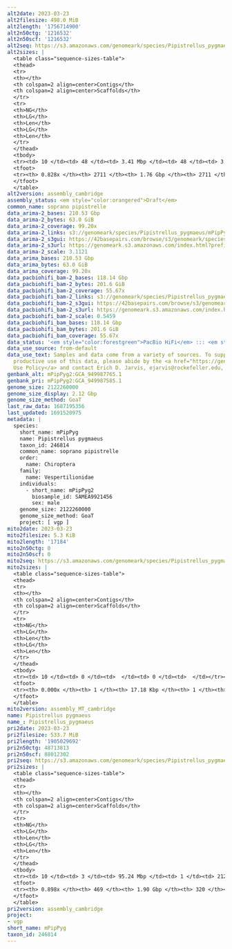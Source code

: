 ```yaml
---
alt2date: 2023-03-23
alt2filesize: 498.0 MiB
alt2length: '1756714900'
alt2n50ctg: '1216532'
alt2n50scf: '1216532'
alt2seq: https://s3.amazonaws.com/genomeark/species/Pipistrellus_pygmaeus/mPipPyg2/assembly_cambridge/mPipPyg2.alt.asm.20230323.fasta.gz
alt2sizes: |
  <table class="sequence-sizes-table">
  <thead>
  <tr>
  <th></th>
  <th colspan=2 align=center>Contigs</th>
  <th colspan=2 align=center>Scaffolds</th>
  </tr>
  <tr>
  <th>NG</th>
  <th>LG</th>
  <th>Len</th>
  <th>LG</th>
  <th>Len</th>
  </tr>
  </thead>
  <tbody>
  <tr><td> 10 </td><td> 48 </td><td> 3.41 Mbp </td><td> 48 </td><td> 3.41 Mbp </td></tr><tr><td> 20 </td><td> 118 </td><td> 2.67 Mbp </td><td> 118 </td><td> 2.67 Mbp </td></tr><tr><td> 30 </td><td> 210 </td><td> 2.07 Mbp </td><td> 210 </td><td> 2.07 Mbp </td></tr><tr><td> 40 </td><td> 327 </td><td> 1.61 Mbp </td><td> 327 </td><td> 1.61 Mbp </td></tr><tr style="background-color:#cccccc;"><td> 50 </td><td> 478 </td><td> 1.22 Mbp </td><td> 478 </td><td> 1.22 Mbp </td></tr><tr><td> 60 </td><td> 685 </td><td> 0.87 Mbp </td><td> 685 </td><td> 0.87 Mbp </td></tr><tr><td> 70 </td><td> 986 </td><td> 0.56 Mbp </td><td> 986 </td><td> 0.56 Mbp </td></tr><tr><td> 80 </td><td> 1591 </td><td> 177.07 Kbp </td><td> 1591 </td><td> 177.07 Kbp </td></tr><tr><td> 90 </td><td> 0 </td><td>  </td><td> 0 </td><td>  </td></tr><tr><td> 100 </td><td> 0 </td><td>  </td><td> 0 </td><td>  </td></tr></tbody>
  <tfoot>
  <tr><th> 0.828x </th><th> 2711 </th><th> 1.76 Gbp </th><th> 2711 </th><th> 1.76 Gbp </th></tr>
  </tfoot>
  </table>
alt2version: assembly_cambridge
assembly_status: <em style="color:orangered">Draft</em>
common_name: soprano pipistrelle
data_arima-2_bases: 210.53 Gbp
data_arima-2_bytes: 63.0 GiB
data_arima-2_coverage: 99.20x
data_arima-2_links: s3://genomeark/species/Pipistrellus_pygmaeus/mPipPyg2/genomic_data/arima/<br>
data_arima-2_s3gui: https://42basepairs.com/browse/s3/genomeark/species/Pipistrellus_pygmaeus/mPipPyg2/genomic_data/arima/
data_arima-2_s3url: https://genomeark.s3.amazonaws.com/index.html?prefix=species/Pipistrellus_pygmaeus/mPipPyg2/genomic_data/arima/
data_arima-2_scale: 3.1121
data_arima_bases: 210.53 Gbp
data_arima_bytes: 63.0 GiB
data_arima_coverage: 99.20x
data_pacbiohifi_bam-2_bases: 118.14 Gbp
data_pacbiohifi_bam-2_bytes: 201.6 GiB
data_pacbiohifi_bam-2_coverage: 55.67x
data_pacbiohifi_bam-2_links: s3://genomeark/species/Pipistrellus_pygmaeus/mPipPyg2/genomic_data/pacbio_hifi/<br>
data_pacbiohifi_bam-2_s3gui: https://42basepairs.com/browse/s3/genomeark/species/Pipistrellus_pygmaeus/mPipPyg2/genomic_data/pacbio_hifi/
data_pacbiohifi_bam-2_s3url: https://genomeark.s3.amazonaws.com/index.html?prefix=species/Pipistrellus_pygmaeus/mPipPyg2/genomic_data/pacbio_hifi/
data_pacbiohifi_bam-2_scale: 0.5459
data_pacbiohifi_bam_bases: 118.14 Gbp
data_pacbiohifi_bam_bytes: 201.6 GiB
data_pacbiohifi_bam_coverage: 55.67x
data_status: '<em style="color:forestgreen">PacBio HiFi</em> ::: <em style="color:forestgreen">Arima</em>'
data_use_source: from-default
data_use_text: Samples and data come from a variety of sources. To support fair and
  productive use of this data, please abide by the <a href="https://genome10k.soe.ucsc.edu/data-use-policies/">Data
  Use Policy</a> and contact Erich D. Jarvis, ejarvis@rockefeller.edu, with any questions.
genbank_alt: mPipPyg2:GCA_949987765.1
genbank_pri: mPipPyg2:GCA_949987585.1
genome_size: 2122260000
genome_size_display: 2.12 Gbp
genome_size_method: GoaT
last_raw_data: 1687195356
last_updated: 1691520975
metadata: |
  species:
    short_name: mPipPyg
    name: Pipistrellus pygmaeus
    taxon_id: 246814
    common_name: soprano pipistrelle
    order:
      name: Chiroptera
    family:
      name: Vespertilionidae
    individuals:
      - short_name: mPipPyg2
        biosample_id: SAMEA9921456
        sex: male
    genome_size: 2122260000
    genome_size_method: GoaT
    project: [ vgp ]
mito2date: 2023-03-23
mito2filesize: 5.3 KiB
mito2length: '17184'
mito2n50ctg: 0
mito2n50scf: 0
mito2seq: https://s3.amazonaws.com/genomeark/species/Pipistrellus_pygmaeus/mPipPyg2/assembly_MT_cambridge/mPipPyg2.MT.20230323.fasta.gz
mito2sizes: |
  <table class="sequence-sizes-table">
  <thead>
  <tr>
  <th></th>
  <th colspan=2 align=center>Contigs</th>
  <th colspan=2 align=center>Scaffolds</th>
  </tr>
  <tr>
  <th>NG</th>
  <th>LG</th>
  <th>Len</th>
  <th>LG</th>
  <th>Len</th>
  </tr>
  </thead>
  <tbody>
  <tr><td> 10 </td><td> 0 </td><td>  </td><td> 0 </td><td>  </td></tr><tr><td> 20 </td><td> 0 </td><td>  </td><td> 0 </td><td>  </td></tr><tr><td> 30 </td><td> 0 </td><td>  </td><td> 0 </td><td>  </td></tr><tr><td> 40 </td><td> 0 </td><td>  </td><td> 0 </td><td>  </td></tr><tr style="background-color:#cccccc;"><td> 50 </td><td> 0 </td><td style="background-color:#ff8888;">  </td><td> 0 </td><td style="background-color:#ff8888;">  </td></tr><tr><td> 60 </td><td> 0 </td><td>  </td><td> 0 </td><td>  </td></tr><tr><td> 70 </td><td> 0 </td><td>  </td><td> 0 </td><td>  </td></tr><tr><td> 80 </td><td> 0 </td><td>  </td><td> 0 </td><td>  </td></tr><tr><td> 90 </td><td> 0 </td><td>  </td><td> 0 </td><td>  </td></tr><tr><td> 100 </td><td> 0 </td><td>  </td><td> 0 </td><td>  </td></tr></tbody>
  <tfoot>
  <tr><th> 0.000x </th><th> 1 </th><th> 17.18 Kbp </th><th> 1 </th><th> 17.18 Kbp </th></tr>
  </tfoot>
  </table>
mito2version: assembly_MT_cambridge
name: Pipistrellus pygmaeus
name_: Pipistrellus_pygmaeus
pri2date: 2023-03-23
pri2filesize: 533.7 MiB
pri2length: '1905029692'
pri2n50ctg: 48713813
pri2n50scf: 88012302
pri2seq: https://s3.amazonaws.com/genomeark/species/Pipistrellus_pygmaeus/mPipPyg2/assembly_cambridge/mPipPyg2.pri.asm.20230323.fasta.gz
pri2sizes: |
  <table class="sequence-sizes-table">
  <thead>
  <tr>
  <th></th>
  <th colspan=2 align=center>Contigs</th>
  <th colspan=2 align=center>Scaffolds</th>
  </tr>
  <tr>
  <th>NG</th>
  <th>LG</th>
  <th>Len</th>
  <th>LG</th>
  <th>Len</th>
  </tr>
  </thead>
  <tbody>
  <tr><td> 10 </td><td> 3 </td><td> 95.24 Mbp </td><td> 1 </td><td> 212.68 Mbp </td></tr><tr><td> 20 </td><td> 5 </td><td> 70.02 Mbp </td><td> 3 </td><td> 194.78 Mbp </td></tr><tr><td> 30 </td><td> 8 </td><td> 61.92 Mbp </td><td> 4 </td><td> 104.59 Mbp </td></tr><tr><td> 40 </td><td> 12 </td><td> 55.55 Mbp </td><td> 6 </td><td> 102.43 Mbp </td></tr><tr style="background-color:#cccccc;"><td> 50 </td><td> 16 </td><td style="background-color:#88ff88;"> 48.71 Mbp </td><td> 8 </td><td style="background-color:#88ff88;"> 88.01 Mbp </td></tr><tr><td> 60 </td><td> 21 </td><td> 32.76 Mbp </td><td> 11 </td><td> 75.20 Mbp </td></tr><tr><td> 70 </td><td> 29 </td><td> 18.51 Mbp </td><td> 14 </td><td> 55.55 Mbp </td></tr><tr><td> 80 </td><td> 53 </td><td> 5.05 Mbp </td><td> 18 </td><td> 49.59 Mbp </td></tr><tr><td> 90 </td><td> 0 </td><td>  </td><td> 0 </td><td>  </td></tr><tr><td> 100 </td><td> 0 </td><td>  </td><td> 0 </td><td>  </td></tr></tbody>
  <tfoot>
  <tr><th> 0.898x </th><th> 469 </th><th> 1.90 Gbp </th><th> 320 </th><th> 1.91 Gbp </th></tr>
  </tfoot>
  </table>
pri2version: assembly_cambridge
project:
- vgp
short_name: mPipPyg
taxon_id: 246814
---
```


